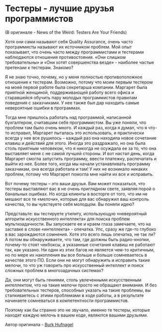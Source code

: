 # Тестеры - лучшие друзья программистов
(В оригинале - News of the Weird: Testers Are Your Friends)

Хотя они сами называют себя Quality Assurance, очень часто программисты называют их источником проблем. Мой опыт показывает, что очень часто между программистами и тестерами наблюдаются отношения противостояния. «Они слишком требовательны» и «Они хотят совершенства везде» - наиболее частые претензии к тестерам. Знакомо?

Я не знаю точно, почему, но у меня полностью противоположное отношение к тестерам. Возможно, потому что моим первым тестером на моей первой работе была секретарша компании. Маргарет была приятной женщиной, поддерживающей работу всего офиса и старавшейся обучить пару молодых программистов правилам поведения с заказчиками. У нее также был дар находить самые невероятные ошибки в программах.

Тогда мне пришлось работать над программой, написанной бухгалтером, считавшим себя программистом. Вы уже поняли, что проблем там было очень много. И каждый раз, когда я думал, что я что-то исправил, Маргарет пыталась это использовать, и практически всегда у нее все рушилось – каждый раз она находила новое сочетание клавиш и действий для этого. Иногда это раздражало, но она была столь приятным человеком, что я никогда не осуждала ее за то, что она выставляет меня с не самой лучшей стороны. И вот настал день, когда Маргарет смогла запустить программу, ввести платежку, распечатать и выйти из нее. Более того, когда мы начали устанавливать программу заказчикам, она всегда работала и там! У них не возникало никаких проблем, потому что Маргарет помогла мне найти их все и исправить.

Вот почему тестеры – это ваши друзья. Вам может показаться, что тестеры выставляют вас в не очень приглядном свете, заявляя порой о банальных ошибках. Но когда клиенты в восторге от того, что им не мешают все те «мелочи», которые для вас обнаружил ваш контроль качества, то вы чувствуете себя молодцом. Вы поняли идею?

Представьте: вы тестируете утилиту, использующую «невероятный алгоритм искусственного интеллекта» для поиска проблем мультизадачности. Вы запускаете ее и краем глаза замечаете, что на заставке в слове «интеллекта» - опечатка. Упс, сразу же где-то глубоко в вас зарождаются сомнения. Хотя это всего лишь опечатка, не так ли? А потом вы обнаруживаете, что там, где должны быть радио-кнопки, почему-то стоят чекбоксы, а указанные сочетания клавиш не работают так, как указано. Ни один из этих багов не является чем-то критичным, но по мере их накопления вы все больше и больше сомневаетесь в качестве этого ПО. Если они не могут обнаружить и исправить такие мелочи, то что уж говорить про искусственный интеллект и поиск сложных проблем в многозадачных системах?

Да, они могут быть гениями, столь увлеченными искусственным интеллектом, что на такие мелочи просто не обращают внимания. И без требовательных тестеров, способных указать на такие проблемы, вы сталкиваетесь с этими проблемами в ходе работы, а в результате начинаете сомневаться в компетентности программистов.

Поэтому как бы странно это не звучало, именно те тестеры, которые находят каждую мелочь в вашем коде, являются вашими друзьями.

Автор оригинала - [Burk Hufnagel](http://programmer.97things.oreilly.com/wiki/index.php/BurkHufnagel)
